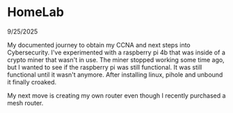 # HomeLab

9/25/2025

My documented journey to obtain my CCNA and next steps into Cybersecurity.
I've experimented with a raspberry pi 4b that was inside of a crypto miner that wasn't in use.
The miner stopped working some time ago, but I wanted to see if the raspberry pi was still functional.
It was still functional until it wasn't anymore. After installing linux, pihole and unbound it finally croaked.

My next move is creating my own router even though I recently purchased a mesh router.
